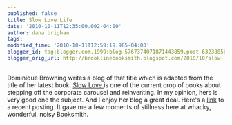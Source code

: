 ```yaml
---
published: false
title: Slow Love Life
date: '2010-10-11T12:35:00.002-04:00'
author: dana brigham
tags: 
modified_time: '2010-10-11T12:59:19.985-04:00'
blogger_id: tag:blogger.com,1999:blog-5767374071871443859.post-6323885616487599951
blogger_orig_url: http://brooklinebooksmith.blogspot.com/2010/10/slow-love-life.html
---
```


Dominique Browning writes a blog of that title which is adapted from the title of her latest book.  <a href="http://www.brooklinebooksmith-shop.com/book/9781934633311">Slow Love  </a>is one of the current crop of books about stepping off the corporate carousel and reinventing.  In my opinion, hers is very good one the subject.  And I enjoy her blog a great deal.  Here's a <a href="http://www.slowlovelife.com/2010/10/john-lennons-70th-birthday-yoko-onos.html">link</a> to a recent posting.  It gave me a few moments of stillness here at whacky, wonderful, noisy Booksmith.